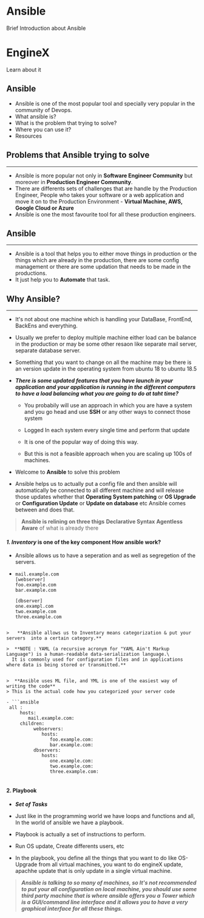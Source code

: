 # Ansible
Brief Introduction about Ansible

# EngineX
Learn about it

## **Ansible**
- Ansible is one of the most popular tool and specially very popular in the community of Devops.
- What ansible is?
- What is the problem that trying to solve?
- Where you can use it?
- Resources

## **Problems that Ansible trying to solve**
***
- Ansible is more popular not only in **Software Engineer Community** but moreover in **Production Engineer Community**.
- There are differents sets of challenges that are handle by the Production Engineer, People who takes your software or a web application and move it on to the Production Environment - **Virtual Machine, AWS, Google Cloud or Azure**
- Ansible is one the most favourite tool for all these production engineers.


## **Ansible**
***
- Ansible is a tool that helps you to either move things in production or the things which are already in the production, there are some config management or there are some updation that needs to be made in the productions.
- It just help you to **Automate** that task.


## **Why Ansible?**
***
- It's not about one machine which is handling your DataBase, FrontEnd, BackEns and everything.

- Usually we prefer to deploy multiple machine either load can be balance in the production or may be some other resaon like separate mail server, separate database server.

- Something that you want to change on all the machine may be there is an version update in the operating system from ubuntu 18 to ubuntu 18.5

- ***There is some updated features that you have launch in your application and your application is running in the different computers to have a load balancing what you are going to do at taht time?***
  - You probabily will use an approach in which you are have a system and you go head and  use **SSH** or any other ways to connect those system
  
  - Logged In each system every single time and perform that update
  
  - It is one of the popular way of doing this way.
  
  - But this is not a feasible approach when you are scaling up 100s of machines.

- Welcome to **Ansible** to solve this problem

- Ansible helps us to actually put a config file and then ansible will automatically be connected to all different machine and will release  those updates whether that **Operating System patching** or **OS Upgrade** or **Configuration Update** or **Update on database** etc Ansible comes between and does that.

> **Ansible is relining on three thigs**
> **Declarative Syntax**
>  **Agentless**
>  **Aware** of what is already there 

#### ***1. Inventory*** is one of the key component How ansible work?
- Ansible allows us to have a seperation and as well as segregetion of the servers.
- ```ansible
  mail.example.com
  [webserver]
  foo.example.com
  bar.example.com
  
  [dbserver]
  one.exampl.com
  two.example.com
  three.example.com
 ```

>   **Ansible allows us to Inventary means categorization & put your servers  into a certain category.**

>  **NOTE : YAML (a recursive acronym for "YAML Ain't Markup Language") is a human-readable data-serialization language.\ 
   It is commonly used for configuration files and in applications where data is being stored or transmitted.**


>  **Ansible uses ML file, and YML is one of the easiest way of writing the code**
> This is the actual code how you categorized your server code

- ```ansible
  all :
      hosts:
         mail.example.com:
      children:
           webservers:
              hosts:
                 foo.example.com:
                 bar.example.com:
           dbservers:
              hosts:
                 one.example.com:
                 two.example.com:
                 three.example.com:
                                  
   ```
 
#### **2. Playbook**

- ***Set of Tasks***

- Just like in the programming world we have loops and functions and all, In the world of ansible we have a playbook.

- Playbook is actually a set of instructions to perform.

- Run OS update, Create differents users, etc

- In the playbook, you define all the things that you want to do like OS-Upgrade from all virtual machines, you want to do engineX update, apachhe update that is only update in a single virtual machine.

> ***Ansible is talking to so many of machines, so It's not recommended to put your all configuration on local machine, you should use some third party machine that is where ansible offers you a **Tower** which is a GUI/command line interface and it allows you to have a very graphical interface for all these things.***

